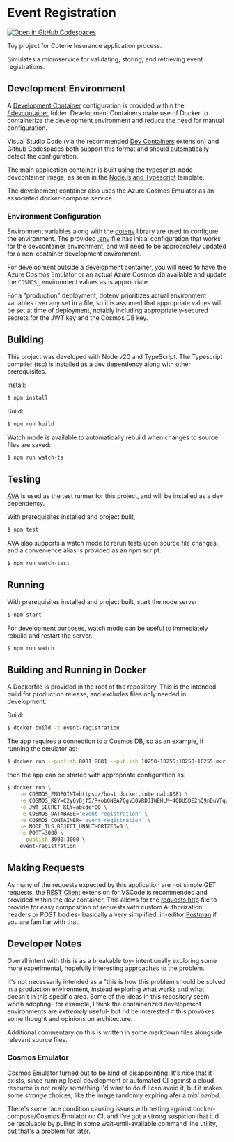 # Event Registration

[![Open in GitHub Codespaces](https://github.com/codespaces/badge.svg)](https://codespaces.new/bolte-17/coterie-event-registration?quickstart=1)

Toy project for Coterie Insurance application process.

Simulates a microservice for validating, storing, and retrieving event registrations.

## Development Environment
A [Development Container](https://containers.dev/) configuration is provided within the [/.devcontainer](.devcontainer) folder. Development Containers make use of Docker to containerize the development environment and reduce the need for manual configuration.

Visual Studio Code (via the recommended [Dev Containers](https://marketplace.visualstudio.com/items?itemName=ms-vscode-remote.remote-containers) extension) and Github Codespaces both support this format and should automatically detect the configuration.

The main application container is built using the typescript-node devcontainer image, as seen in the [Node.js and Typescript](https://github.com/devcontainers/templates/tree/main/src/typescript-node) template.

The development container also uses the Azure Cosmos Emulator as an associated docker-compose service.

### Environment Configuration
Environment variables along with the [dotenv](https://github.com/motdotla/dotenv) library are used to configure the environment. The provided [.env](.env) file has initial configuration that works for the devcontainer environment, and will need to be appropriately updated for a non-container development environment.

For development outside a development container, you will need to have the Azure Cosmos Emulator or an actual Azure Cosmos db available and update the `COSMOS_` environment values as is appropriate.

For a "production" deployment, dotenv prioritizes actual environment variables over any set in a file, so it is assumed that appropriate values will be set at time of deployment, notably including appropriately-secured secrets for the JWT key and the Cosmos DB key.

## Building

This project was developed with Node v20 and TypeScript. The Typescript compiler (tsc) is installed as a dev dependency along with other prerequisites. 

Install:
```sh
$ npm install
```

Build:
```sh
$ npm run build
```

Watch mode is available to automatically rebuild when changes to source files are saved:
```sh
$ npm run watch-ts
```

## Testing

[AVA](https://github.com/avajs/ava) is used as the test runner for this project, and will be installed as a dev dependency.

With prerequisites installed and project built, 
```sh
$ npm test
```

AVA also supports a watch mode to rerun tests upon source file changes, and a convenience alias is provided as an npm script:
```sh
$ npm run watch-test
```

## Running

With prerequisites installed and project built, start the node server:
```sh
$ npm start
```

For development purposes, watch mode can be useful to immediately rebuild and restart the server.

```sh
$ npm run watch
```

## Building and Running in Docker

A Dockerfile is provided in the root of the repository. This is the intended build for production release, and excludes files only needed in development.

Build:
```sh
$ docker build -t event-registration
```

The app requires a connection to a Cosmos DB, so as an example, if running the emulator as:
```sh
$ docker run --publish 8081:8081 --publish 10250-10255:10250-10255 mcr.microsoft.com/cosmosdb/linux/azure-cosmos-emulator 
```

then the app can be started with appropriate configuration as:

```sh
$ docker run \
    -e COSMOS_ENDPOINT=https://host.docker.internal:8081 \
    -e COSMOS_KEY=C2y6yDjf5/R+ob0N8A7Cgv30VRDJIWEHLM+4QDU5DE2nQ9nDuVTqobD4b8mGGyPMbIZnqyMsEcaGQy67XIw/Jw== \
    -e JWT_SECRET_KEY=abcdef00 \
    -e COSMOS_DATABASE='event-registration' \
    -e COSMOS_CONTAINER='event-registration' \
    -e NODE_TLS_REJECT_UNAUTHORIZED=0 \
    -e PORT=3000 \
    --publish 3000:3000 \
    event-registration
```

## Making Requests

As many of the requests expected by this application are not simple GET requests, the [REST Client](https://marketplace.visualstudio.com/items?itemName=humao.rest-client) extension for VSCode is recommended and provided within the dev container. This allows for the [requests.http](requests.http) file to provide for easy composition of requests with custom Authorization headers or POST bodies- basically a very simplified, in-editor [Postman](https://www.postman.com/) if you are familiar with that.

## Developer Notes

Overall intent with this is as a breakable toy- intentionally exploring some more experimental, hopefully interesting approaches to the problem.

It's not necessarily intended as a "this is how this problem should be solved in a production environment, instead exploring what works and what doesn't in this specific area. Some of the ideas in this repository seem worth adopting- for example, I think the containerized development environments are _extremely_ useful- but I'd be interested if this provokes some thought and opinions on architecture.

Additional commentary on this is written in some markdown files alongside relevant source files.

### Cosmos Emulator

Cosmos Emulator turned out to be kind of disappointing. It's nice that it exists, since running local development or automated CI against a cloud resource is not really something I'd want to do if I can avoid it, but it makes some _strange_ choices, like the image randomly expiring afer a _trial period_.

There's some race condition causing issues with testing against docker-compose/Cosmos Emulator on CI, and I've got a strong suspicion that it'd be resolvable by pulling in some wait-until-available command line utility, but that's a problem for later.
